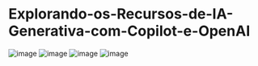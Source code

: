 # Explorando-os-Recursos-de-IA-Generativa-com-Copilot-e-OpenAI

![image](https://github.com/user-attachments/assets/429fb6ec-ec3d-4c65-92ef-3f4c9799a176)
![image](https://github.com/user-attachments/assets/d689c941-35b8-4cda-a7a9-5e3aa35e6b1d)
![image](https://github.com/user-attachments/assets/93e13ca5-5a76-4f1e-987d-90577ce6c215)
![image](https://github.com/user-attachments/assets/f0eab87e-873d-4dba-a871-08990ea2ddb2)

